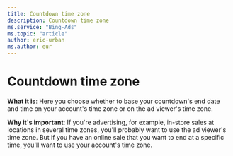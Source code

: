 ```yaml
---
title: Countdown time zone
description: Countdown time zone
ms.service: "Bing-Ads"
ms.topic: "article"
author: eric-urban
ms.author: eur
---
```


# Countdown time zone

**What it is**: Here you choose whether to base your countdown's end date and time on your account's time zone or on the ad viewer's time zone.

**Why it's important**: If you're advertising, for example, in-store sales at locations in several time zones, you'll probably want to use the ad viewer's time zone. But if you have an online sale that you want to end at a specific time, you'll want to use your account's time zone.



